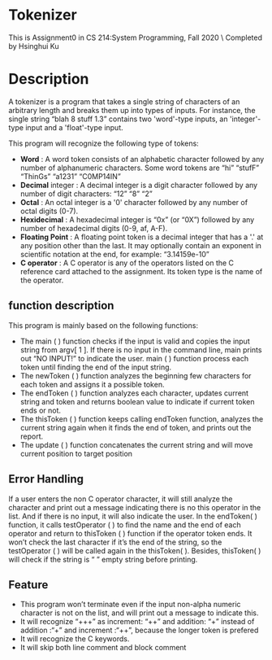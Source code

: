 # Tokenizer
This is Assignment0 in CS 214:System Programming, Fall 2020 \ 
Completed by Hsinghui Ku
# Description
A tokenizer is a program that takes a single string of characters of an arbitrary length and breaks them
up into types of inputs. For instance, the single string “blah 8 stuff 1.3” contains two 'word'-type inputs,
an 'integer'-type input and a 'float'-type input. 

This program will recognize the following type of tokens:
* **Word** : A word token consists of an alphabetic character followed by any number of alphanumeric
characters. Some word tokens are “hi” “stufF” “ThinGs” “a1231” “C0MP14IN”
* **Decimal** integer : A decimal integer is a digit character followed by any number of digit characters: “12” “8” “2”
* **Octal** : An octal integer is a '0' character followed by any number of octal digits (0-7).
* **Hexidecimal** : A hexadecimal integer is “0x” (or “0X”) followed by any number of hexadecimal digits (0-9, af, A-F).
* **Floating Point** : A floating point token is a decimal integer that has a '.' at any position other than the last. It may
optionally contain an exponent in scientific notation at the end, for example: “3.14159e-10”
* **C operator** : A C operator is any of the operators listed on the C reference card attached to the assignment. Its token type is the name of the operator. 

## function description
This program is mainly based on the following functions:
* The main ( ) function checks if the input is valid and copies the input string from argv[ 1 ]. If there is no input in the command line, main prints out “NO INPUT!” to indicate the user. main ( ) function process each token until finding the end of the input string.
* The newToken ( ) function analyzes the beginning few characters for each token and assigns it a possible token.
* The endToken ( ) function analyzes each character, updates current string and token and returns boolean value to indicate if current token ends or not.
* The thisToken ( ) function keeps calling endToken function, analyzes the current string again when it finds the end of token, and prints out the report.
* The update ( ) function concatenates the current string and will move current position to target position

## Error Handling
If a user enters the non C operator character, it will still analyze the character and print out a message indicating there is no this operator in the list. And if there is no input, it will also indicate the user.
In the endToken( ) function, it calls testOperator ( ) to find the name and the end of each operator and return to thisToken ( ) function if the operator token ends. It won’t check the last character if it’s the end of the string, so the testOperator ( ) will be called again in the thisToken( ). Besides, thisToken( ) will check if the string is “ ” empty string before printing.

## Feature
* This program won’t terminate even if the input non-alpha numeric character is not on the list, and will print out a message to indicate this.
* It will recognize “+++” as increment: “++” and addition: “+” instead of addition :“+” and increment :“++”, because the longer token is prefered
* It will recognize the C keywords.
* It will skip both line comment and block comment
